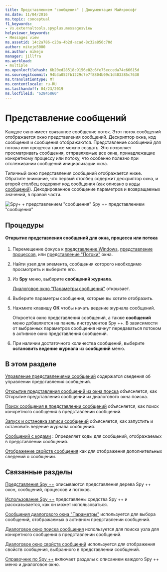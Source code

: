 ```yaml
---
title: Представлением "сообщения" | Документация Майкрософт
ms.date: 11/04/2016
ms.topic: conceptual
f1_keywords:
- vs.externaltools.spyplus.messagesview
helpviewer_keywords:
- Messages view
ms.assetid: 14c2a786-c23a-4b2d-acad-8c32a856c70d
author: mikejo5000
ms.author: mikejo
manager: jillfra
ms.workload:
- multiple
ms.openlocfilehash: 6b20ed28518c9156e82c6fe75ecceda74c66615d
ms.sourcegitcommit: 94b3a052fb1229c7e7f8804b09c1d403385c7630
ms.translationtype: MT
ms.contentlocale: ru-RU
ms.lasthandoff: 04/23/2019
ms.locfileid: "62845860"
---
```

# <a name="messages-view"></a>Представление сообщений
Каждое окно имеет связанное сообщение поток. Этот поток сообщений отображается окно представления сообщений. Дескриптор окна, код сообщения и сообщения отображаются. Представление сообщений для потока или процесса также можно создать. Это позволяет просматривать сообщения, отправляемые все окна, принадлежащие конкретному процессу или потоку, что особенно полезно при отслеживании сообщений инициализации окна.

 Типичный окно представления сообщений отображается ниже. Обратите внимание, что первый столбец содержит дескриптор окна, и второй столбец содержит код сообщения (как описано в [коды сообщений](../debugger/message-codes.md)). Декодированное сообщение параметров и возвращаемых значений, в правой части.

 ![Spy&#43; &#43; представлением "сообщения"](../debugger/media/spy--_messagesview.png "Spy ++ _MessagesView") Spy ++ представлением "сообщения"

## <a name="procedures"></a>Процедуры

#### <a name="to-open-a-messages-view-for-a-window-process-or-thread"></a>Открытие представления сообщений для окна, процесса или потока

1. Перемещение фокуса к [представление Windows](../debugger/windows-view.md), [представление процессов](../debugger/processes-view.md), или [представление "Потоки"](../debugger/threads-view.md) окна.

2. Найти узел для элемента, сообщения которого необходимо просмотреть и выберите его.

3. Из **Spy** меню, выберите **сообщений журнала**.

     [Диалоговое окно "Параметры сообщения"](../debugger/message-options-dialog-box.md) открывает.

4. Выберите параметры сообщения, которые вы хотите отобразить.

5. Нажмите клавишу **ОК** чтобы начать ведение журнала сообщений.

     Откроется окно представления сообщений, а также **сообщений** меню добавляется на панель инструментов Spy ++. В зависимости от выбранных параметров сообщения начнут передаваться потоком в активное окно представления сообщений.

6. При наличии достаточного количества сообщений, выберите **остановить ведение журнала** из **сообщений** меню.

## <a name="in-this-section"></a>В этом разделе
 [Управление представлениями сообщений](../debugger/how-to-control-messages-view.md) содержатся сведения об управлении представления сообщений.

 [Открытие представления сообщений из окна поиска](../debugger/how-to-open-messages-view-from-find-window.md) объясняется, как Открытие представления сообщений из диалогового окна поиска.

 [Поиск сообщения в представлении сообщений](../debugger/how-to-search-for-a-message-in-messages-view.md) объясняется, как поиск конкретного сообщения в представлении сообщений.

 [Запуск и остановка записи сообщений](../debugger/how-to-start-and-stop-the-message-log-display.md) объясняется, как запустить и остановить ведение журнала сообщений.

 [Сообщений с кодами](../debugger/message-codes.md) : Определяет коды для сообщений, отображаемых в представлении сообщений.

 [Отображение свойств сообщения](../debugger/how-to-display-message-properties.md) как для отображения дополнительных сведений о сообщении.

## <a name="related-sections"></a>Связанные разделы
 [Представления Spy ++](../debugger/spy-increment-views.md) описываются представления дерева Spy ++ окон, сообщений, процессов и потоков.

 [Использование Spy ++](../debugger/using-spy-increment.md) представлены средства Spy ++ и рассказывается, как он может использоваться.

 [Сообщения диалогового окна "Параметры"](../debugger/message-options-dialog-box.md) используется для выбора сообщений, отображаемых в активном представлении сообщений.

 [Диалоговое окно поиска сообщения](../debugger/message-search-dialog-box.md) используется для поиска узла для конкретного сообщения в представлении сообщений.

 [Диалоговое окно свойств сообщений](../debugger/message-properties-dialog-box.md) используется для отображения свойств сообщения, выбранного в представлении сообщений.

 [Справочник по Spy ++](../debugger/spy-increment-reference.md) включает разделы с описанием каждого Spy ++ меню и диалоговое окно.
